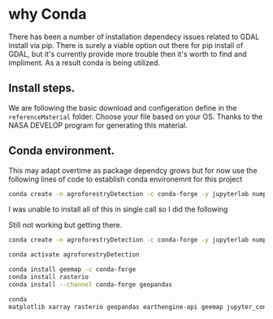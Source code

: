 # why Conda 

There has been a number of installation dependecy issues related to GDAL install via pip. There is surely a viable option out there for pip install of GDAL, but it's currently provide more trouble then it's worth to find and impliment. As a result conda is being utilized. 


## Install steps. 
We are following the basic download and configeration define in the `referenceMaterial` folder. Choose your file based on your OS. 
Thanks to the NASA DEVELOP program for generating this material. 

## Conda environment. 
This may adapt overtime as package dependcy grows but for now use the following lines of code to establish conda environemnt for this project 
```bash 
conda create -n agroforestryDetection -c conda-forge -y jupyterlab numpy matplotlib xarray rasterio geopandas earthengine-api geemap jupyter_contrib_nbextensions 

```

I was unable to install all of this in single call so I did the following 

Still not working but getting there. 

```bash 
conda create -n agroforestryDetection -c conda-forge -y jupyterlab numpy 

conda activate agroforestryDetection

conda install geemap -c conda-forge
conda install rasterio 
conda install --channel conda-forge geopandas

conda 
matplotlib xarray rasterio geopandas earthengine-api geemap jupyter_contrib_nbextensions 

```



